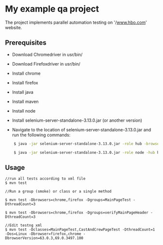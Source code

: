 # My example qa project

The project implements parallel automation testing on '/www.hbo.com' website.

## Prerequisites

 * Download Сhromedriver in usr/bin/ 
  
 * Download Firefoxdriver in usr/bin/
  
 * Install chrome 
  
 * Install firefox 

 * Install java 

 * Install maven

 * Install node
 
 * Install selenium-server-standalone-3.13.0.jar (or another version)


 * Navigate to the location of selenium-server-standalone-3.13.0.jar and run the following commands:
```bash
    $ java -jar selenium-server-standalone-3.13.0.jar -role hub -browserTimeout 60 -cleanUpCycle 3 -sessionTimeout 30 -maxSession 10

    $ java -jar selenium-server-standalone-3.13.0.jar -role node -hub http://localhost:4444/grid/register -browserTimeout 60 -cleanUpCycle 3 -sessionTimeout 30 -maxSession 10


```

## Usage

```
//run all tests according to xml file
$ mvn test

//Run a group (smoke) or class or a single method

$ mvn test -Dbrowsers=chrome,firefox -Dgroups=MainPageTest -DthreadCount=3

$ mvn test -Dbrowsers=chrome,firefox -Dgroups=verifyMainPageHeader -DthreadCount=3

//Edit testng xml
$ mvn test -Dclasses=MainPageTest,CastAndCrewPageTest -DthreadCount=1 -Dos=Linux -Dbrowser=firefox,chrome -DbrowserVersion=63.0.3,69.0.3497.100

```
